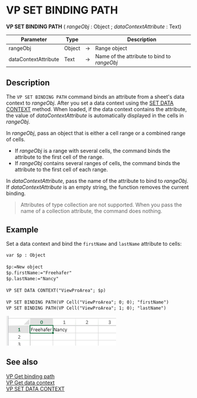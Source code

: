 # VP SET BINDING PATH




**VP SET BINDING PATH** ( *rangeObj* : Object  ; *dataContextAttribute*  : Text) 



|Parameter|Type||Description|
|---|---|---|---|
| rangeObj | Object | -> | Range object |
| dataContextAttribute  | Text | -> | Name of the attribute to bind to *rangeObj* |

## Description

The `VP SET BINDING PATH` command binds an attribute from a sheet's data context to *rangeObj*. After you set a data context using the [SET DATA CONTEXT](VP%20SET%20DATA%20CONTEXT.md) method. When loaded, if the data context contains the attribute, the value of *dataContextAttribute* is automatically displayed in the cells in *rangeObj*.

In *rangeObj*, pass an object that is either a cell range or a combined range of cells.

* If *rangeObj* is a range with several cells, the command binds the attribute to the first cell of the range.
* If *rangeObj* contains several ranges of cells, the command binds the attribute to the first cell of each range.

In *dataContextAttribute*, pass the name of the attribute to bind to *rangeObj*. If *dataContextAttribute* is an empty string, the function removes the current binding.

> Attributes of type collection are not supported. When you pass the name of a collection attribute, the command does nothing.

## Example

Set a data context and bind the `firstName` and `lastName` attribute to cells:

```4d
var $p : Object

$p:=New object
$p.firstName:="Freehafer"
$p.lastName:="Nancy"

VP SET DATA CONTEXT("ViewProArea"; $p)

VP SET BINDING PATH(VP Cell("ViewProArea"; 0; 0); "firstName")
VP SET BINDING PATH(VP Cell("ViewProArea"; 1; 0); "lastName")
```

![](../images/vp-set-data-context-bind.png)

## See also

[VP Get binding path](VP%20Get%20binding%20path.md)<br/>
[VP Get data context](VP%20Get%20data%20context.md)<br/>
[VP SET DATA CONTEXT](VP%20Get%20data%20context.md)